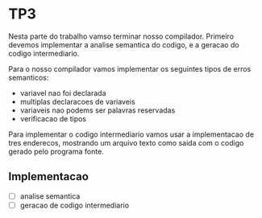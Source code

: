 # TP3

Nesta parte do trabalho vamso terminar nosso compilador. Primeiro devemos implementar a analise semantica do codigo, e a geracao do codigo intermediario.

Para o nosso compilador vamos implementar os seguintes tipos de erros semanticos:

- variavel nao foi declarada
- multiplas declaracoes de variaveis
- variaveis nao podems ser palavras reservadas
- verificacao de tipos

Para implementar o codigo intermediario vamos usar a implementacao de tres enderecos, mostrando um arquivo texto como saida com o codigo gerado pelo programa fonte.

## Implementacao

 - [ ] analise semantica
 - [ ] geracao de codigo intermediario